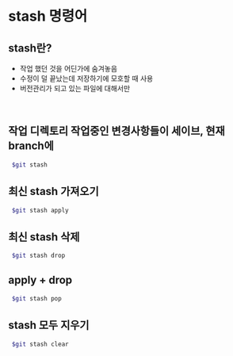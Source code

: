 # **stash 명령어**

## **stash란?**
- 작업 했던 것을 어딘가에 숨겨놓음
- 수정이 덜 끝났는데 저장하기에 모호할 때 사용
- 버전관리가 되고 있는 파일에 대해서만

<br />

## 작업 디렉토리 작업중인 변경사항들이 세이브, 현재 branch에
```bash
 $git stash 
``` 

## 최신 stash 가져오기
```bash
 $git stash apply 
``` 

## 최신 stash 삭제
```bash
 $git stash drop  
``` 

## apply + drop
```bash
 $git stash pop 
``` 

## stash 모두 지우기
```bash
 $git stash clear
``` 